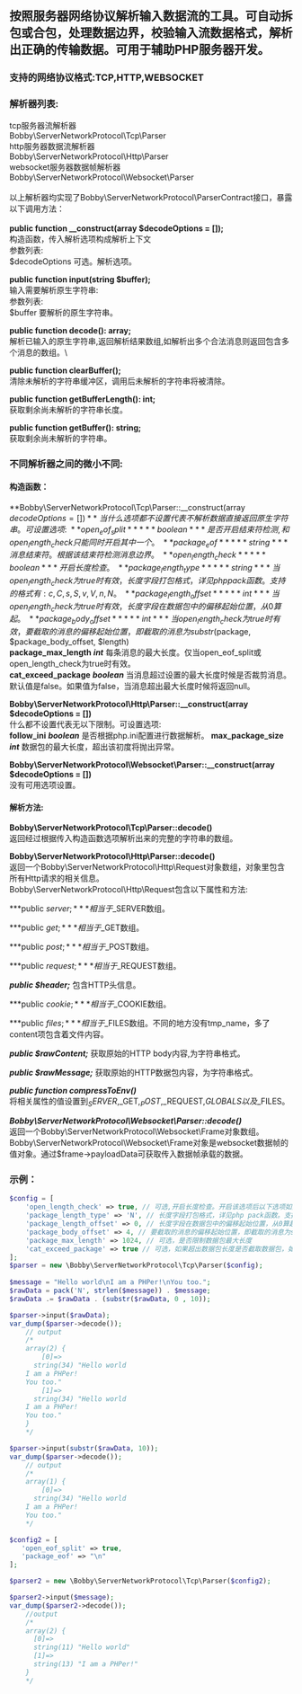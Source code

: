 ## 按照服务器网络协议解析输入数据流的工具。可自动拆包或合包，处理数据边界，校验输入流数据格式，解析出正确的传输数据。可用于辅助PHP服务器开发。

### 支持的网络协议格式:TCP,HTTP,WEBSOCKET

### 解析器列表:
tcp服务器流解析器\
Bobby\ServerNetworkProtocol\Tcp\Parser\
http服务器数据流解析器\
Bobby\ServerNetworkProtocol\Http\Parser\
websocket服务器数据帧解析器\
Bobby\ServerNetworkProtocol\Websocket\Parser\
\
以上解析器均实现了Bobby\ServerNetworkProtocol\ParserContract接口，暴露以下调用方法：\
\
**public function __construct(array $decodeOptions = []);**\
构造函数，传入解析选项构成解析上下文\
参数列表:\
$decodeOptions 可选。解析选项。

**public function input(string $buffer);**\
输入需要解析原生字符串:\
参数列表:\
$buffer 要解析的原生字符串。

**public function decode(): array;**\
解析已输入的原生字符串,返回解析结果数组,如解析出多个合法消息则返回包含多个消息的数组。\

**public function clearBuffer();**\
清除未解析的字符串缓冲区，调用后未解析的字符串将被清除。

**public function getBufferLength(): int;**\
获取剩余尚未解析的字符串长度。

**public function getBuffer(): string;**\
获取剩余尚未解析的字符串。

### 不同解析器之间的微小不同:
#### 构造函数：
**Bobby\ServerNetworkProtocol\Tcp\Parser::__construct(array $decodeOptions = [])**\
当什么选项都不设置代表不解析数据直接返回原生字符串。可设置选项:\
**open_eof_split** ***boolean*** 是否开启结束符检测,和open_length_check只能同时开启其中一个。\
**package_eof** ***string*** 消息结束符。根据该结束符检测消息边界。\
**open_length_check** ***boolean*** 开启长度检查。\
**package_length_type** ***string*** 当open_length_check为true时有效，长度字段打包格式，详见php pack函数。支持的格式有:c,C,s,S,v,V,n,N。\
**package_length_offset** ***int*** 当open_length_check为true时有效，长度字段在数据包中的偏移起始位置，从0算起。\
**package_body_offset** ***int*** 当open_length_check为true时有效，要截取的消息的偏移起始位置，即截取的消息为substr($package, $package_body_offset, $length)\
**package_max_length** ***int*** 每条消息的最大长度。仅当open_eof_split或open_length_check为true时有效。\
**cat_exceed_package** ***boolean*** 当消息超过设置的最大长度时候是否裁剪消息。默认值是false。如果值为false，当消息超出最大长度时候将返回null。

**Bobby\ServerNetworkProtocol\Http\Parser::__construct(array $decodeOptions = [])**\
什么都不设置代表无以下限制。可设置选项:\
**follow_ini** ***boolean*** 是否根据php.ini配置进行数据解析。
**max_package_size** ***int***  数据包的最大长度，超出该初度将抛出异常。

**Bobby\ServerNetworkProtocol\Websocket\Parser::__construct(array $decodeOptions = [])**\
没有可用选项设置。

#### 解析方法:
**Bobby\ServerNetworkProtocol\Tcp\Parser::decode()**\
返回经过根据传入构造函数选项解析出来的完整的字符串的数组。

**Bobby\ServerNetworkProtocol\Http\Parser::decode()**\
返回一个Bobby\ServerNetworkProtocol\Http\Request对象数组，对象里包含所有Http请求的相关信息。\
Bobby\ServerNetworkProtocol\Http\Request包含以下属性和方法:

***public $server;***
相当于$_SERVER数组。

***public $get;***
相当于$_GET数组。

***public $post;***
相当于$_POST数组。

***public $request;***
相当于$_REQUEST数组。

***public $header;***
包含HTTP头信息。

***public $cookie;***
相当于$_COOKIE数组。

***public $files;***
相当于$_FILES数组。不同的地方没有tmp_name，多了content项包含着文件内容。

***public $rawContent;***
获取原始的HTTP body内容,为字符串格式。

***public $rawMessage;***
获取原始的HTTP数据包内容，为字符串格式。

***public function compressToEnv()***\
将相关属性的值设置到$_SERVER,$_GET,$_POST,$_REQUEST,$GLOBALS以及$_FILES。

***Bobby\ServerNetworkProtocol\Websocket\Parser::decode()***\
返回一个Bobby\ServerNetworkProtocol\Websocket\Frame对象数组。Bobby\ServerNetworkProtocol\Websocket\Frame对象是websocket数据帧的值对象。通过$frame->payloadData可获取传入数据帧承载的数据。
### 示例：
```php
$config = [
    'open_length_check' => true, // 可选,开启长度检查。开启该选项后以下选项如无特殊说明都是必选选项。
    'package_length_type' => 'N', // 长度字段打包格式，详见php pack函数。支持的格式有:c,C,s,S,v,V,n,N                                                                                      
    'package_length_offset' => 0, // 长度字段在数据包中的偏移起始位置，从0算起
    'package_body_offset' => 4, // 要截取的消息的偏移起始位置，即截取的消息为substr($package, $package_body_offset, $length)
    'package_max_length' => 1024, // 可选，是否限制数据包最大长度
    'cat_exceed_package' => true // 可选，如果超出数据包长度是否截取数据包，如果值为false，超出数据包最大长度的数据包解析后的结果将为null。默认为false。
];   
$parser = new \Bobby\ServerNetworkProtocol\Tcp\Parser($config);
    
$message = "Hello world\nI am a PHPer!\nYou too.";
$rawData = pack('N', strlen($message)) . $message;
$rawData .= $rawData . (substr($rawData, 0 , 10));

$parser->input($rawData);
var_dump($parser->decode());
    // output 
    /*
    array(2) {
        [0]=>
      string(34) "Hello world
    I am a PHPer!
    You too."
        [1]=>
      string(34) "Hello world
    I am a PHPer!
    You too."
    }
    */

$parser->input(substr($rawData, 10));
var_dump($parser->decode());
    // output 
    /*
    array(1) {
        [0]=>
      string(34) "Hello world
    I am a PHPer!
    You too."
    */

$config2 = [
   'open_eof_split' => true,
   'package_eof' => "\n"
];   

$parser2 = new \Bobby\ServerNetworkProtocol\Tcp\Parser($config2);

$parser2->input($message);
var_dump($parser2->decode());
    //output
    /*
    array(2) {
      [0]=>
      string(11) "Hello world"
      [1]=>
      string(13) "I am a PHPer!"
    }
    */
```